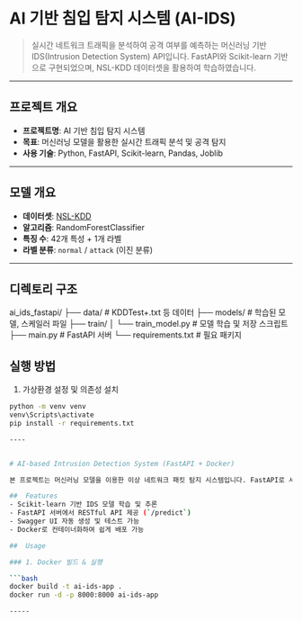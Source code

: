 # AI 기반 침입 탐지 시스템 (AI-IDS)

> 실시간 네트워크 트래픽을 분석하여 공격 여부를 예측하는 머신러닝 기반 IDS(Intrusion Detection System) API입니다. FastAPI와 Scikit-learn 기반으로 구현되었으며, NSL-KDD 데이터셋을 활용하여 학습하였습니다.

---

##  프로젝트 개요

- **프로젝트명**: AI 기반 침입 탐지 시스템
- **목표**: 머신러닝 모델을 활용한 실시간 트래픽 분석 및 공격 탐지
- **사용 기술**: Python, FastAPI, Scikit-learn, Pandas, Joblib

---

##  모델 개요

- **데이터셋**: [NSL-KDD](https://www.unb.ca/cic/datasets/nsl.html)
- **알고리즘**: RandomForestClassifier
- **특징 수**: 42개 특성 + 1개 라벨
- **라벨 분류**: `normal` / `attack` (이진 분류)

---

##  디렉토리 구조

ai_ids_fastapi/
├── data/ # KDDTest+.txt 등 데이터
├── models/ # 학습된 모델, 스케일러 파일
├── train/
│ └── train_model.py # 모델 학습 및 저장 스크립트
├── main.py # FastAPI 서버
└── requirements.txt # 필요 패키지


##  실행 방법

1. 가상환경 설정 및 의존성 설치
```bash
python -m venv venv
venv\Scripts\activate
pip install -r requirements.txt

----


# AI-based Intrusion Detection System (FastAPI + Docker)

본 프로젝트는 머신러닝 모델을 이용한 이상 네트워크 패킷 탐지 시스템입니다. FastAPI로 서버를 구성하고 Docker를 활용해 배포를 준비했습니다.

##  Features
- Scikit-learn 기반 IDS 모델 학습 및 추론
- FastAPI 서버에서 RESTful API 제공 (`/predict`)
- Swagger UI 자동 생성 및 테스트 가능
- Docker로 컨테이너화하여 쉽게 배포 가능

##  Usage

### 1. Docker 빌드 & 실행

```bash
docker build -t ai-ids-app .
docker run -d -p 8000:8000 ai-ids-app

-----


